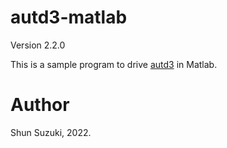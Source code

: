 # autd3-matlab

Version 2.2.0

This is a sample program to drive [autd3](https://github.com/shinolab/autd3) in Matlab.

# Author

Shun Suzuki, 2022.
